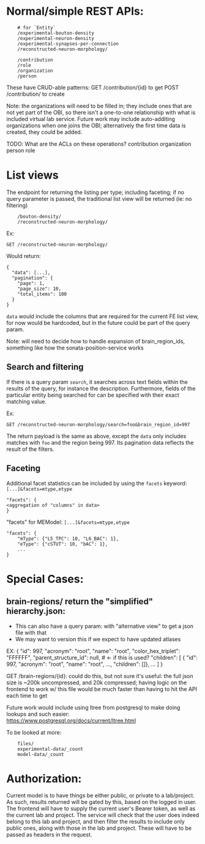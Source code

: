 
# Normal/simple REST APIs:
```
    # for `Entity`
    /experimental-bouton-density
    /experimental-neuron-density
    /experimental-synapses-per-connection
    /reconstructed-neuron-morphology/

    /contribution
    /role
    /organization
    /person
```

These have CRUD-able patterns:
    GET /contribution/{id} to get
    POST /contribution/ to create


Note: the organizations will need to be filled in; they include ones that are not yet part of the OBI, so there isn't a one-to-one relationship with what is included virtual lab service.
Future work may include auto-additing organizations when one joins the OBI; alternatively the first time data is created, they could be added.

TODO:
    What are the ACLs on these operations?
        contribution
        organization
        person
        role

# List views
The endpoint for returning the listing per type; including faceting; if no query parameter is passed, the traditional list view will be returned (ie: no filtering)
```
    /bouton-density/
    /reconstructed-neuron-morphology/
```

Ex:
```
GET /reconstructed-neuron-morphology/
```

Would return:
```
{
  "data": [...],
  "pagination": {
    "page": 1,
    "page_size": 10,
    "total_items": 100
  }
}
```
`data` would include the columns that are required for the current FE list view, for now would be hardcoded, but in the future could be part of the query param.

Note:
will need to decide how to handle expansion of brain\_region\_ids, something like how the sonata-position-service works

## Search and filtering

If there is a query param `search`, it searches across text fields within the results of the query, for instance the description.
Furthermore, fields of the particular entity being searched for can be specified with their exact matching value.

Ex:
```
GET /reconstructed-neuron-morphology/search=foo&brain_region_id=997
```

The return payload is the same as above, except the `data` only includes matches with `foo` and the region being 997.
Its pagination data reflects the result of the filters.

## Faceting

Additional facet statistics can be included by using the `facets` keyword: `[...]&facets=mtype,etype`

```
"facets": {
<aggregation of "columns" in data>
}
```

"facets" for MEModel: `[...]&facets=mtype,etype`
```
"facets": {
    "mType": {"L5_TPC": 10, "L6_BAC": 1},
    "eType": {"cSTUT": 10, "bAC": 1},
    ...
}
```
    
# Special Cases:

## brain-regions/ return the "simplified" hierarchy.json:

* This can also have a query param: with "alternative view" to get a json file with that
* We may want to version this if we expect to have updated atlases

EX:
    {
         "id": 997,
         "acronym": "root",
         "name": "root",
         "color_hex_triplet": "FFFFFF",
         "parent_structure_id": null,          # <- if this is used?
         "children": [
              { "id": 997, "acronym": "root", "name": "root", ..., "children": []},
              ...
         ]
    }

GET /brain-regions/{id}: could do this, but not sure it's useful: the full
    json size is ~200k uncompressed, and 20k compressed; having logic on the
    frontend to work w/ this file would be much faster than having to hit the
    API each time to get 

Future work would include using ltree from postgresql to make doing lookups and such easier: https://www.postgresql.org/docs/current/ltree.html 


To be looked at more:
```
    files/
    experimental-data/_count
    model-data/_count
```

# Authorization:
Current model is to have things be either public, or private to a lab/project.
As such, results returned will be gated by this, based on the logged in user.
The frontend will have to supply the current user's Bearer token, as well as the current lab and project.
The service will check that the user does indeed belong to this lab and project, and then filter the results to include only public ones, along with those in the lab and project.
These will have to be passed as headers in the request.

